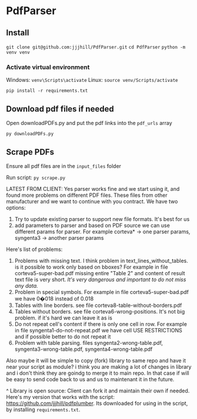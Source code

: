 # PdfParser

## Install

`git clone git@github.com:jjjhill/PdfParser.git`
`cd PdfParser`
`python -m venv venv`

### Activate virtual environment
Windows: `venv\Scripts\activate`
Linux: `source venv/Scripts/activate`

`pip install -r requirements.txt`

## Download pdf files if needed

Open downloadPDFs.py and put the pdf links into the `pdf_urls` array

`py downloadPDFs.py`

## Scrape PDFs

Ensure all pdf files are in the `input_files` folder

Run script:
`py scrape.py`




LATEST FROM CLIENT:
Yes parser works fine and we start using it, and found more problems on different PDF files. These files from other manufacturer and we want to continue with you contract. We have two options:
1. Try to update existing parser to support new file formats. It's best for us
2. add parameters to parser and based on PDF source we can use different params for parser. For example corteva* -> one parser params, syngenta3 -> another parser params

Here's list of problems:
1. Problems with missing text. I think problem in text_lines_without_tables. is it possible to work only based on bboxes? For example in file corteva5-super-bad.pdf missing entire "Table 2" and content of result text file is very short. *It's very dangerous and important to do not miss any data.*
2. Problem in special symbols. For example in file corteva5-super-bad.pdf we have 0�018 instead of 0.018
3. Tables with line borders. see file corteva8-table-without-borders.pdf
4. Tables without borders. see file corteva6-wrong-positions. It's not big problem. if it's hard we can leave it as is
5. Do not repeat cell's content if there is only one cell in row. For example in file syngenta1-do-not-repeat.pdf we have cell USE RESTRICTIONS and if possible better to do not repeat it
6. Problem with table parsing. files syngenta2-wrong-table.pdf, syngenta3-wrong-table.pdf, syngenta4-wrong-table.pdf

Also maybe it will be simple to copy (fork) library to same repo and have it near your script as module? i think you are making a lot of changes in library and i don't think they are goindg to merge it to main repo. In that case if will be easy to send code back to us and us to maintenant it in the future. 

^ Library is open source: Client can fork it and maintain their own if needed. Here's my version that works with the script: https://github.com/jjjhill/pdfplumber. Its downloaded for using in the script, by installing `requirements.txt`.